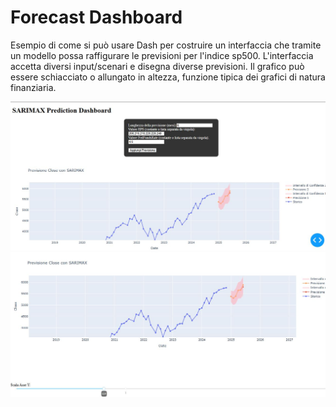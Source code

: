 # Forecast Dashboard 

Esempio di come si può usare Dash per costruire un interfaccia che tramite un modello possa raffigurare le previsioni
per l'indice sp500. L'interfaccia accetta diversi input/scenari e disegna diverse previsioni.
Il grafico può essere schiacciato o allungato in altezza, funzione tipica dei grafici di natura finanziaria.

![dashboard](/images/Dashboard.jpg)
![slider](/images/slider.jpg)
